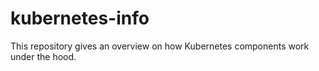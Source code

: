# kubernetes-info
This repository gives an overview on how Kubernetes components work under the hood. 
